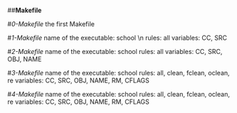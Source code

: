 ##**Makefile**

#*0-Makefile*
  the first Makefile

#*1-Makefile*
  name of the executable: school \n
  rules: all
  variables: CC, SRC

#*2-Makefile*
  name of the executable: school
  rules: all
  variables: CC, SRC, OBJ, NAME

#*3-Makefile*
  name of the executable: school
  rules: all, clean, fclean, oclean, re
  variables: CC, SRC, OBJ, NAME, RM, CFLAGS

#*4-Makefile*
  name of the executable: school
  rules: all, clean, fclean, oclean, re
  variables: CC, SRC, OBJ, NAME, RM, CFLAGS
